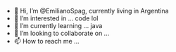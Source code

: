 - 👋 Hi, I’m @EmilianoSpag, currently living in Argentina
- 👀 I’m interested in ... code lol
- 🌱 I’m currently learning ... java
- 💞️ I’m looking to collaborate on ... 
- 📫 How to reach me ...


<!---
EmilianoSpag/EmilianoSpag is a ✨ special ✨ repository because its `README.md` (this file) appears on your GitHub profile.
You can click the Preview link to take a look at your changes.
--->
